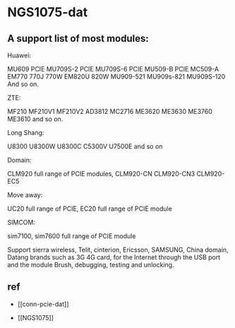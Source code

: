
# NGS1075-dat


## A support list of most modules:

Huawei:

MU609 PCIE MU709S-2 PCIE MU709S-6 PCIE MU509-B PCIE MC509-A EM770 770J 770W EM820U 820W MU909-521 MU909s-821 MU909S-120 And so on.

ZTE:

MF210 MF210V1 MF210V2 AD3812 MC2716 ME3620 ME3630 ME3760 ME3610 and so on.

Long Shang:

U8300 U8300W U8300C C5300V U7500E and so on

Domain:

CLM920 full range of PCIE modules, CLM920-CN CLM920-CN3 CLM920-EC5

Move away:

UC20 full range of PCIE, EC20 full range of PCIE module

SIMCOM:

sim7100, sim7600 full range of PCIE module

Support sierra wireless, Telit, cinterion, Ericsson, SAMSUNG, China domain, Datang brands such as 3G 4G card, for the Internet through the USB port and the module Brush, debugging, testing and unlocking.



## ref 

- [[conn-pcie-dat]]

- [[NGS1075]]